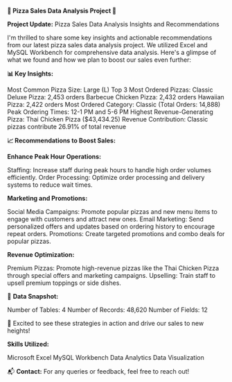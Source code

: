 **🍕 Pizza Sales Data Analysis Project 🚀**

**Project Update:** Pizza Sales Data Analysis Insights and Recommendations

I'm thrilled to share some key insights and actionable recommendations from our latest pizza sales data analysis project. We utilized Excel and MySQL Workbench for comprehensive data analysis. Here's a glimpse of what we found and how we plan to boost our sales even further:

**📊 Key Insights:**

Most Common Pizza Size: Large (L)
Top 3 Most Ordered Pizzas:
Classic Deluxe Pizza: 2,453 orders
Barbecue Chicken Pizza: 2,432 orders
Hawaiian Pizza: 2,422 orders
Most Ordered Category: Classic (Total Orders: 14,888)
Peak Ordering Times: 12-1 PM and 5-6 PM
Highest Revenue-Generating Pizza: Thai Chicken Pizza ($43,434.25)
Revenue Contribution: Classic pizzas contribute 26.91% of total revenue

**📈 Recommendations to Boost Sales:**

**Enhance Peak Hour Operations:**

Staffing: Increase staff during peak hours to handle high order volumes efficiently.
Order Processing: Optimize order processing and delivery systems to reduce wait times.

**Marketing and Promotions:**

Social Media Campaigns: Promote popular pizzas and new menu items to engage with customers and attract new ones.
Email Marketing: Send personalized offers and updates based on ordering history to encourage repeat orders.
Promotions: Create targeted promotions and combo deals for popular pizzas.

**Revenue Optimization:**

Premium Pizzas: Promote high-revenue pizzas like the Thai Chicken Pizza through special offers and marketing campaigns.
Upselling: Train staff to upsell premium toppings or side dishes.

📂 **Data Snapshot:**

Number of Tables: 4
Number of Records: 48,620
Number of Fields: 12

🚀 Excited to see these strategies in action and drive our sales to new heights!

**Skills Utilized:**

Microsoft Excel
MySQL Workbench
Data Analytics
Data Visualization

📬 **Contact:**
For any queries or feedback, feel free to reach out!
